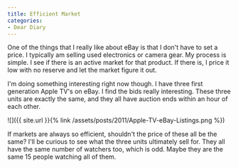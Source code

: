 ```yaml
---
title: Efficient Market
categories:
- Dear Diary
---
```


One of the things that I really like about eBay is that I don't have to set a price. I typically am selling used electronics or camera gear. My process is simple. I see if there is an active market for that product. If there is, I price it low with no reserve and let the market figure it out.

I'm doing something interesting right now though. I have three first generation Apple TV's on eBay. I find the bids really interesting. These three units are exactly the same, and they all have auction ends within an hour of each other.

![]({{ site.url }}{% link /assets/posts/2011/Apple-TV-eBay-Listings.png %})

If markets are always so efficient, shouldn't the price of these all be the same? I'll be curious to see what the three units ultimately sell for. They all have the same number of watchers too, which is odd. Maybe they are the same 15 people watching all of them.
